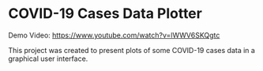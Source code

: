 # COVID-19 Cases Data Plotter

Demo Video: https://www.youtube.com/watch?v=lWWV6SKQgtc

This project was created to present plots of some COVID-19 cases data in a graphical user interface. 
